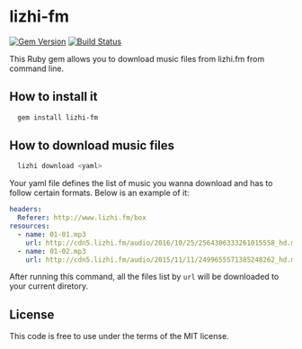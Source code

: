 # lizhi-fm

[![Gem Version](https://badge.fury.io/rb/lizhi-fm.svg)](https://badge.fury.io/rb/lizhi-fm)
[![Build Status](https://travis-ci.org/hex0cter/litchi-fm.svg?branch=master)](https://travis-ci.org/hex0cter/litchi-fm)

This Ruby gem allows you to download music files from lizhi.fm from command line.

## How to install it

```bash
  gem install lizhi-fm
```

## How to download music files

```bash
  lizhi download <yaml>
```

Your yaml file defines the list of music you wanna download and has to follow certain formats. Below is an example of it:

```yaml
headers:
  Referer: http://www.lizhi.fm/box
resources:
  - name: 01-01.mp3
    url: http://cdn5.lizhi.fm/audio/2016/10/25/2564306333261015558_hd.mp3
  - name: 01-02.mp3
    url: http://cdn5.lizhi.fm/audio/2015/11/11/2499655571385248262_hd.mp3
```

After running this command, all the files list by ```url``` will be downloaded to your current diretory.

## License

This code is free to use under the terms of the MIT license.

